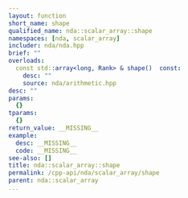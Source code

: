 ```yaml
---
layout: function
short_name: shape
qualified_name: nda::scalar_array::shape
namespaces: [nda, scalar_array]
includer: nda/nda.hpp
brief: ""
overloads:
  const std::array<long, Rank> & shape()  const:
    desc: ""
    source: nda/arithmetic.hpp
desc: ""
params:
  {}
tparams:
  {}
return_value: __MISSING__
example:
  desc: __MISSING__
  code: __MISSING__
see-also: []
title: nda::scalar_array::shape
permalink: /cpp-api/nda/scalar_array/shape
parent: nda::scalar_array
...
```


